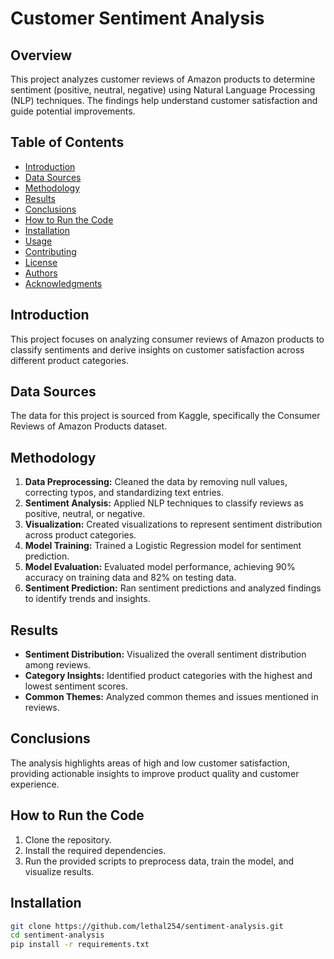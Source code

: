 # Customer Sentiment Analysis

## Overview

This project analyzes customer reviews of Amazon products to determine sentiment (positive, neutral, negative) using Natural Language Processing (NLP) techniques. The findings help understand customer satisfaction and guide potential improvements.

## Table of Contents

- [Introduction](#introduction)
- [Data Sources](#data-sources)
- [Methodology](#methodology)
- [Results](#results)
- [Conclusions](#conclusions)
- [How to Run the Code](#how-to-run-the-code)
- [Installation](#installation)
- [Usage](#usage)
- [Contributing](#contributing)
- [License](#license)
- [Authors](#authors)
- [Acknowledgments](#acknowledgments)

## Introduction

This project focuses on analyzing consumer reviews of Amazon products to classify sentiments and derive insights on customer satisfaction across different product categories.

## Data Sources

The data for this project is sourced from Kaggle, specifically the Consumer Reviews of Amazon Products dataset.

## Methodology

1. **Data Preprocessing:** Cleaned the data by removing null values, correcting typos, and standardizing text entries.
2. **Sentiment Analysis:** Applied NLP techniques to classify reviews as positive, neutral, or negative.
3. **Visualization:** Created visualizations to represent sentiment distribution across product categories.
4. **Model Training:** Trained a Logistic Regression model for sentiment prediction.
5. **Model Evaluation:** Evaluated model performance, achieving 90% accuracy on training data and 82% on testing data.
6. **Sentiment Prediction:** Ran sentiment predictions and analyzed findings to identify trends and insights.

## Results

- **Sentiment Distribution:** Visualized the overall sentiment distribution among reviews.
- **Category Insights:** Identified product categories with the highest and lowest sentiment scores.
- **Common Themes:** Analyzed common themes and issues mentioned in reviews.

## Conclusions

The analysis highlights areas of high and low customer satisfaction, providing actionable insights to improve product quality and customer experience.

## How to Run the Code

1. Clone the repository.
2. Install the required dependencies.
3. Run the provided scripts to preprocess data, train the model, and visualize results.

## Installation

```bash
git clone https://github.com/lethal254/sentiment-analysis.git
cd sentiment-analysis
pip install -r requirements.txt
```
